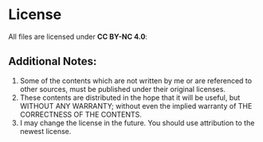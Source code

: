 <h1>License</h1>
All files are licensed under <strong>CC BY-NC 4.0</strong>:

<h2>Additional Notes: </h2>
<ol>
<li>Some of the contents which are not written by me or are referenced to
other sources, must be published under their original licenses.</li>
  
<li>These contents are distributed in the hope that it will be useful, but
WITHOUT ANY WARRANTY; without even the implied warranty of THE
CORRECTNESS OF THE CONTENTS.</li>

<li> I may change the license in the future. You should use attribution to the newest license.</li>

</ol>
      
    
